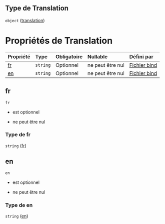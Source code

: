 ## Type de Translation

`object` ([translation](frw-bind-definitions-translation.md))

# Propriétés de Translation

| Propriété | Type     | Obligatoire | Nullable         | Défini par                                                                                                              |
| :-------- | :------- | :---------- | :--------------- | :---------------------------------------------------------------------------------------------------------------------- |
| [fr](#fr) | `string` | Optionnel   | ne peut être nul | [Fichier bind](frw-bind-definitions-translation-properties-fr.md "schemas/bind#/definitions/Translation/properties/fr") |
| [en](#en) | `string` | Optionnel   | ne peut être nul | [Fichier bind](frw-bind-definitions-translation-properties-en.md "schemas/bind#/definitions/Translation/properties/en") |

## fr



`fr`

*   est optionnel

*   ne peut être nul

### Type de fr

`string` ([fr](frw-bind-definitions-translation-properties-fr.md))

## en



`en`

*   est optionnel

*   ne peut être nul

### Type de en

`string` ([en](frw-bind-definitions-translation-properties-en.md))
